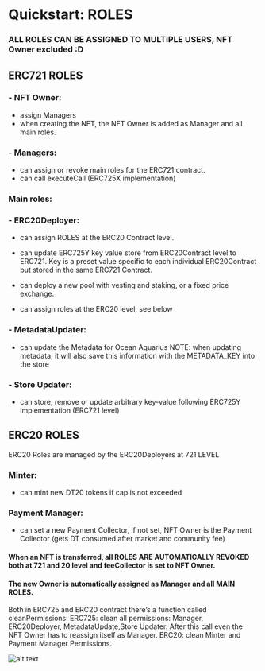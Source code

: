 # Quickstart: ROLES

### ALL ROLES CAN BE ASSIGNED TO MULTIPLE USERS, NFT Owner excluded :D

## ERC721 ROLES


### - NFT Owner: 
   - assign Managers
- when creating the NFT, the NFT Owner is added as Manager and all main roles.

### - Managers:
- can assign or revoke main roles for the ERC721 contract.
- can call executeCall (ERC725X implementation) 

### Main roles:

### - ERC20Deployer:

   - can assign ROLES at the ERC20 Contract level.

   - can update ERC725Y key value store from ERC20Contract level to ERC721. Key is a preset value specific to each individual ERC20Contract but stored in the same ERC721 Contract.

   - can deploy a new pool with vesting and staking, or a fixed price exchange.

   - can assign roles at the ERC20 level, see below

### - MetadataUpdater:

   - can update the Metadata for Ocean Aquarius
  NOTE: when updating metadata, it will also save this information with the METADATA_KEY into the store

### - Store Updater:

   - can store, remove or update arbitrary key-value following ERC725Y implementation (ERC721 level)






## ERC20 ROLES

ERC20 Roles are managed by the ERC20Deployers at 721 LEVEL

### Minter: 
   - can mint new DT20 tokens if cap is not exceeded

### Payment Manager: 
   - can set a new Payment Collector, if not set, NFT Owner is the Payment Collector (gets DT consumed after market and community fee)



#### When an NFT is transferred, all ROLES ARE AUTOMATICALLY REVOKED both at 721 and 20 level and feeCollector is set to NFT Owner.
#### The new Owner is automatically assigned as Manager and all MAIN ROLES. 



Both in ERC725 and ERC20 contract there’s a function called cleanPermissions:
ERC725: clean all permissions: Manager, ERC20Deployer, MetadataUpdate,Store Updater. After this call even the NFT Owner has to reassign itself as Manager.
ERC20: clean Minter and Payment Manager Permissions. 


![alt text](https://github.com/oceanprotocol/contracts/blob/feature/1SS/V4Roles.jpg?raw=true)